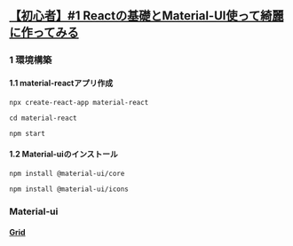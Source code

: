 ## [【初心者】#1 Reactの基礎とMaterial-UI使って綺麗に作ってみる](https://qiita.com/Bashi50/items/8964cc55c596e51fcbbe)

### 1 環境構築

#### 1.1 material-reactアプリ作成

`npx create-react-app material-react`

`cd material-react`

`npm start`

#### 1.2 Material-uiのインストール

`npm install @material-ui/core`

`npm install @material-ui/icons`

### Material-ui

#### [Grid](https://material-ui.com/components/grid/#grid)  
